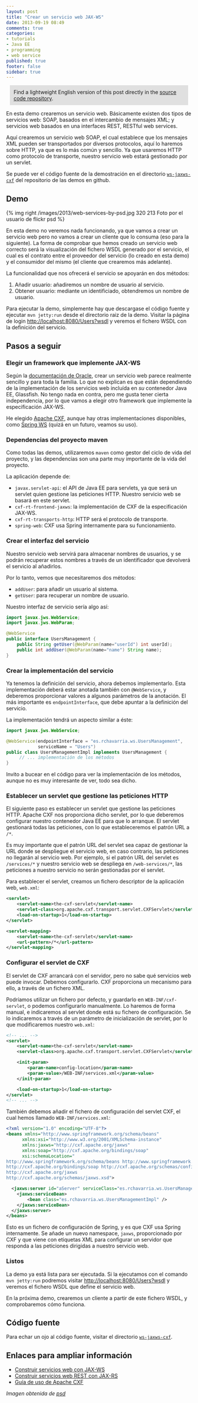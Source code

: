 ```yaml
---
layout: post
title: "Crear un servicio web JAX-WS"
date: 2013-09-19 08:49
comments: true
categories: 
- tutorials
- Java EE
- programming
- web service
published: true
footer: false
sidebar: true
---
```


<div style="margin:2%; padding:2%; background-color:#E0E0E0; ">
    Find a lightweight English version of this post directly in the <a href="https://github.com/rchavarria/javaee-6-demos/tree/master/ws-jaxws-cxf">source code repository</a>.
</div>

En esta demo crearemos un servicio web. Básicamente existen dos tipos de servicios
web: SOAP, basados en el intercambio de mensajes XML; y servicios web basados en 
una interfaces REST, RESTful web services.

Aquí crearemos un servicio web SOAP, el cual establece que los mensajes XML pueden ser
transportados por diversos protocolos, aquí lo haremos sobre HTTP, ya que es lo más
común y sencillo. Ya que usaremos HTTP como protocolo de transporte, nuestro servicio web estará 
gestionado por un servlet.

Se puede ver el código fuente de la demostración en el directorio 
[`ws-jaxws-cxf`](https://github.com/rchavarria/javaee-6-demos/tree/master/ws-jaxws-cxf)
del repositorio de las demos en github.

<!-- more -->

## Demo

{% img right /images/2013/web-services-by-psd.jpg 320 213 Foto por el usuario de flickr psd %}

En esta demo no veremos nada funcionando, ya que vamos a crear un servicio web
pero no vamos a crear un cliente que lo consuma (eso para la siguiente). La forma
de comprobar que hemos creado un servicio web correcto será la visualización del
fichero WSDL generado por el servicio, el cual es el contrato entre el proveedor
del servicio (lo creado en esta demo) y el consumidor del mismo (el cliente que
crearemos más adelante).

La funcionalidad que nos ofrecerá el servicio se apoyarán en dos métodos:

1. Añadir usuario: añadiremos un nombre de usuario al servicio.
2. Obtener usuario: mediante un identificiado, obtendremos un nombre de usuario.

Para ejecutar la demo, simplemente hay que descargase el código fuente y ejecutar
`mvn jetty:run` desde el directorio raiz de la demo. Visitar la página de login
[http://localhost:8080/Users?wsdl](http://localhost:8080/Users?wsdl) y veremos
el fichero WSDL con la definición del servicio.

## Pasos a seguir

### Elegir un framework que implemente JAX-WS

Según la [documentación de Oracle](http://docs.oracle.com/javaee/6/tutorial/doc/bnayl.html),
crear un servicio web parece realmente 
sencillo y para toda la familia. Lo que no explican es que están dependiendo
de la implementación de los servicios web incluída en *su* contenedor Java EE,
Glassfish. No tengo nada en contra, pero me gusta tener cierta independencia,
por lo que vamos a elegir otro framework que implemente la especificación
JAX-WS.

He elegido [Apache CXF](http://cxf.apache.org), aunque hay otras implementaciones 
disponibles, como [Spring WS](http://projects.spring.io/spring-ws/)
(quizá en un futuro, veamos su uso).

### Dependencias del proyecto maven

Como todas las demos, utilizaremos `maven` como gestor del ciclo de vida del
proyecto, y las dependencias son una parte muy importante de la vida del proyecto.

La aplicación depende de:

- `javax.servlet-api`: el API de Java EE para servlets, ya que será un servlet
quien gestione las peticiones HTTP. Nuestro servicio web se basará en este servlet.
- `cxf-rt-frontend-jaxws`: la implementación de CXF de la especificación JAX-WS.
- `cxf-rt-transports-http`: HTTP será el protocolo de transporte.
- `spring-web`: CXF usa Spring internamente para su funcionamiento.

### Crear el interfaz del servicio

Nuestro servicio web servirá para almacenar nombres de usuarios, y se podrán 
recuperar estos nombres a través de un identificador que devolverá el servicio
al añadirlos.

Por lo tanto, vemos que necesitaremos dos métodos:

- `addUser`: para añadir un usuario al sistema.
- `getUser`: para recuperar un nombre de usuario.

Nuestro interfaz de servicio sería algo así:

``` java
import javax.jws.WebService;
import javax.jws.WebParam;

@WebService
public interface UsersManagement {
    public String getUser(@WebParam(name="userId") int userId);
    public int addUser(@WebParam(name="name") String name);
}
```

### Crear la implementación del servicio

Ya tenemos la definición del servicio, ahora debemos implementarlo. Esta
implementación deberá estar anotada también con `@WebService`, y deberemos
proporcionar valores a algunos parámetros de la anotación. El más importante
es `endpointInterface`, que debe apuntar a la definición del servicio.

La implementación tendrá un aspecto similar a éste:

``` java
import javax.jws.WebService;

@WebService(endpointInterface = "es.rchavarria.ws.UsersManagement",
            serviceName = "Users")
public class UsersManagementImpl implements UsersManagement {
     // ... implementación de los métodos
}
```

Invito a bucear en el código para ver la implementación de los métodos,
aunque no es muy interesante de ver, todo sea dicho.

### Establecer un servlet que gestione las peticiones HTTP

El siguiente paso es establecer un servlet que gestione las peticiones HTTP.
Apache CXF nos proporciona dicho servlet, por lo que deberemos configurar
nuestro contenedor Java EE para que lo arranque. El servlet gestionará todas
las peticiones, con lo que estableceremos el patrón URL a `/*`.

Es muy importante que el patrón URL del servlet sea capaz de gestionar la URL
donde se despliegue el servicio web, en caso contrario, las peticiones no
llegarán al servicio web. Por ejemplo, si el patrón URL del servlet es
`/services/*` y nuestro servicio web se despliega en `/web-services/*`,
las peticiones a nuestro servicio no serán gestionadas por el servlet.

Para establecer el servlet, creamos un fichero descriptor de la aplicación web,
`web.xml`:

``` xml
<servlet>
    <servlet-name>the-cxf-servlet</servlet-name>
    <servlet-class>org.apache.cxf.transport.servlet.CXFServlet</servlet-class>
    <load-on-startup>1</load-on-startup>
</servlet>

<servlet-mapping>
    <servlet-name>the-cxf-servlet</servlet-name>
    <url-pattern>/*</url-pattern>
</servlet-mapping>
```

### Configurar el servlet de CXF

El servlet de CXF arrancará con el servidor, pero no sabe qué servicios web puede
invocar. Debemos configurarlo. CXF proporciona un mecanismo para ello, a través
de un fichero XML.

Podríamos utilizar un fichero por defecto, y guardarlo en `WEB-INF/cxf-servlet`,
o podemos configurarlo manualmente. Lo haremos de forma manual, e indicaremos al
servlet donde está su fichero de configuración. Se lo indicaremos a través de un
parámetro de inicialización de servlet, por lo que modificaremos nuestro `web.xml`:

``` xml
<!-- ... -->
<servlet>
    <servlet-name>the-cxf-servlet</servlet-name>
    <servlet-class>org.apache.cxf.transport.servlet.CXFServlet</servlet-class>

    <init-param>
        <param-name>config-location</param-name>
        <param-value>/WEB-INF/services.xml</param-value>   
    </init-param>        

    <load-on-startup>1</load-on-startup>
</servlet>
<!-- ... -->
```

También debemos añadir el fichero de configuración del servlet CXF, el cual hemos
llamado `WEB-INF/services.xml`: 

``` xml
<?xml version="1.0" encoding="UTF-8"?>
<beans xmlns="http://www.springframework.org/schema/beans"
      xmlns:xsi="http://www.w3.org/2001/XMLSchema-instance"
      xmlns:jaxws="http://cxf.apache.org/jaxws"
      xmlns:soap="http://cxf.apache.org/bindings/soap"
      xsi:schemaLocation="
http://www.springframework.org/schema/beans http://www.springframework.org/schema/beans/spring-beans.xsd
http://cxf.apache.org/bindings/soap http://cxf.apache.org/schemas/configuration/soap.xsd
http://cxf.apache.org/jaxws
http://cxf.apache.org/schemas/jaxws.xsd">

  <jaxws:server id="aServer" serviceClass="es.rchavarria.ws.UsersManagement" address="/Users">
    <jaxws:serviceBean>
        <bean class="es.rchavarria.ws.UsersManagementImpl" />
    </jaxws:serviceBean>
  </jaxws:server>
</beans>
```

Esto es un fichero de configuración de Spring, y es que CXF usa Spring internamente. Se
añade un nuevo namespace, `jaxws`, proporcionado por CXF y que viene con etiquetas XML
para configurar un servidor que responda a las peticiones dirigidas a nuestro servicio web.

### Listos

La demo ya está lista para ser ejecutada. Si la ejecutamos con el comando `mvn jetty:run`
podremos visitar [http://localhost:8080/Users?wsdl](http://localhost:8080/Users?wsdl) 
y veremos el fichero WSDL que define el servicio web.

En la próxima demo, crearemos un cliente a partir de este fichero WSDL, y comprobaremos
cómo funciona.

## Código fuente

Para echar un ojo al código fuente, visitar el directorio 
[`ws-jaxws-cxf`](https://github.com/rchavarria/javaee-6-demos/tree/master/ws-jaxws-cxf).

## Enlaces para ampliar información

- [Construir servicios web con JAX-WS](http://docs.oracle.com/javaee/6/tutorial/doc/bnayl.html)
- [Construir servicios web REST con JAX-RS](http://docs.oracle.com/javaee/6/tutorial/doc/giepu.html)
- [Guía de uso de Apache CXF](http://cxf.apache.org/docs/index.html)

_Imagen obtenida de [psd](http://www.flickr.com/photos/psd)_ 